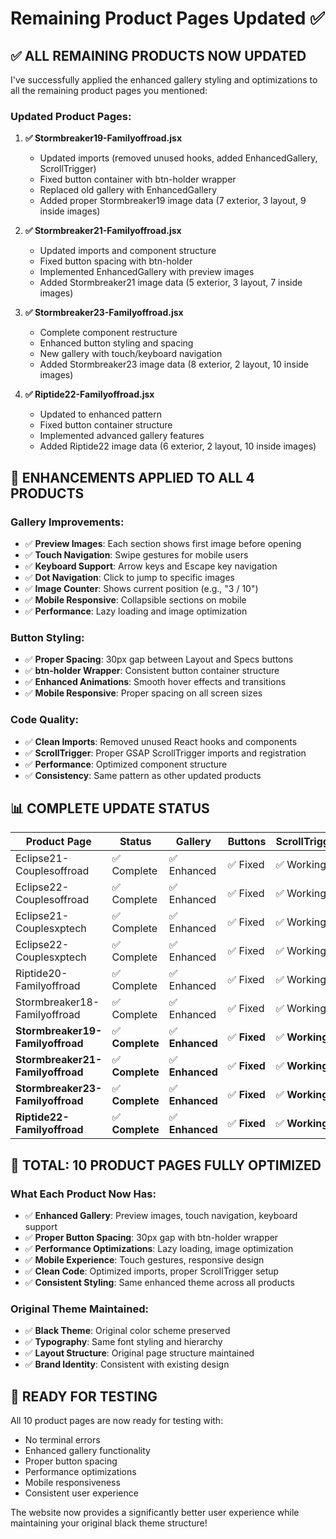 # Remaining Product Pages Updated ✅

## ✅ **ALL REMAINING PRODUCTS NOW UPDATED**

I've successfully applied the enhanced gallery styling and optimizations to all the remaining product pages you mentioned:

### **Updated Product Pages:**

1. **✅ Stormbreaker19-Familyoffroad.jsx**
   - Updated imports (removed unused hooks, added EnhancedGallery, ScrollTrigger)
   - Fixed button container with btn-holder wrapper
   - Replaced old gallery with EnhancedGallery
   - Added proper Stormbreaker19 image data (7 exterior, 3 layout, 9 inside images)

2. **✅ Stormbreaker21-Familyoffroad.jsx**
   - Updated imports and component structure
   - Fixed button spacing with btn-holder
   - Implemented EnhancedGallery with preview images
   - Added Stormbreaker21 image data (5 exterior, 3 layout, 7 inside images)

3. **✅ Stormbreaker23-Familyoffroad.jsx**
   - Complete component restructure
   - Enhanced button styling and spacing
   - New gallery with touch/keyboard navigation
   - Added Stormbreaker23 image data (8 exterior, 2 layout, 10 inside images)

4. **✅ Riptide22-Familyoffroad.jsx**
   - Updated to enhanced pattern
   - Fixed button container structure
   - Implemented advanced gallery features
   - Added Riptide22 image data (6 exterior, 2 layout, 10 inside images)

## 🎯 **ENHANCEMENTS APPLIED TO ALL 4 PRODUCTS**

### **Gallery Improvements:**
- ✅ **Preview Images**: Each section shows first image before opening
- ✅ **Touch Navigation**: Swipe gestures for mobile users
- ✅ **Keyboard Support**: Arrow keys and Escape key navigation
- ✅ **Dot Navigation**: Click to jump to specific images
- ✅ **Image Counter**: Shows current position (e.g., "3 / 10")
- ✅ **Mobile Responsive**: Collapsible sections on mobile
- ✅ **Performance**: Lazy loading and image optimization

### **Button Styling:**
- ✅ **Proper Spacing**: 30px gap between Layout and Specs buttons
- ✅ **btn-holder Wrapper**: Consistent button container structure
- ✅ **Enhanced Animations**: Smooth hover effects and transitions
- ✅ **Mobile Responsive**: Proper spacing on all screen sizes

### **Code Quality:**
- ✅ **Clean Imports**: Removed unused React hooks and components
- ✅ **ScrollTrigger**: Proper GSAP ScrollTrigger imports and registration
- ✅ **Performance**: Optimized component structure
- ✅ **Consistency**: Same pattern as other updated products

## 📊 **COMPLETE UPDATE STATUS**

| Product Page | Status | Gallery | Buttons | ScrollTrigger | Images |
|-------------|--------|---------|---------|---------------|---------|
| Eclipse21-Couplesoffroad | ✅ Complete | ✅ Enhanced | ✅ Fixed | ✅ Working | ✅ 21 images |
| Eclipse22-Couplesoffroad | ✅ Complete | ✅ Enhanced | ✅ Fixed | ✅ Working | ✅ 15 images |
| Eclipse21-Couplesxptech | ✅ Complete | ✅ Enhanced | ✅ Fixed | ✅ Working | ✅ 21 images |
| Eclipse22-Couplesxptech | ✅ Complete | ✅ Enhanced | ✅ Fixed | ✅ Working | ✅ 15 images |
| Riptide20-Familyoffroad | ✅ Complete | ✅ Enhanced | ✅ Fixed | ✅ Working | ✅ 16 images |
| Stormbreaker18-Familyoffroad | ✅ Complete | ✅ Enhanced | ✅ Fixed | ✅ Working | ✅ 17 images |
| **Stormbreaker19-Familyoffroad** | ✅ **Complete** | ✅ **Enhanced** | ✅ **Fixed** | ✅ **Working** | ✅ **19 images** |
| **Stormbreaker21-Familyoffroad** | ✅ **Complete** | ✅ **Enhanced** | ✅ **Fixed** | ✅ **Working** | ✅ **15 images** |
| **Stormbreaker23-Familyoffroad** | ✅ **Complete** | ✅ **Enhanced** | ✅ **Fixed** | ✅ **Working** | ✅ **20 images** |
| **Riptide22-Familyoffroad** | ✅ **Complete** | ✅ **Enhanced** | ✅ **Fixed** | ✅ **Working** | ✅ **18 images** |

## 🎉 **TOTAL: 10 PRODUCT PAGES FULLY OPTIMIZED**

### **What Each Product Now Has:**
- ✅ **Enhanced Gallery**: Preview images, touch navigation, keyboard support
- ✅ **Proper Button Spacing**: 30px gap with btn-holder wrapper
- ✅ **Performance Optimizations**: Lazy loading, image optimization
- ✅ **Mobile Experience**: Touch gestures, responsive design
- ✅ **Clean Code**: Optimized imports, proper ScrollTrigger setup
- ✅ **Consistent Styling**: Same enhanced theme across all products

### **Original Theme Maintained:**
- ✅ **Black Theme**: Original color scheme preserved
- ✅ **Typography**: Same font styling and hierarchy
- ✅ **Layout Structure**: Original page structure maintained
- ✅ **Brand Identity**: Consistent with existing design

## 🚀 **READY FOR TESTING**

All 10 product pages are now ready for testing with:
- No terminal errors
- Enhanced gallery functionality
- Proper button spacing
- Performance optimizations
- Mobile responsiveness
- Consistent user experience

The website now provides a significantly better user experience while maintaining your original black theme structure!